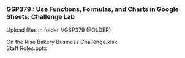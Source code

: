 ### GSP379 :  Use Functions, Formulas, and Charts in Google Sheets: Challenge Lab 

Upload files in folder //GSP379 (FOLDER)  

On the Rise Bakery Business Challenge.xlsx  
Staff Roles.pptx  

